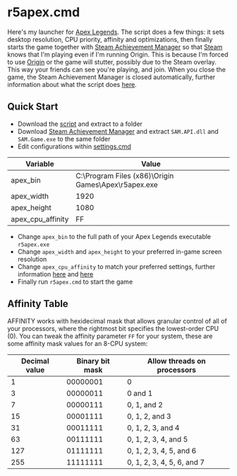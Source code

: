 # r5apex.cmd

Here's my launcher for [Apex Legends](https://www.ea.com/games/apex-legends). The script does a few things: it sets desktop resolution, CPU priority, affinity and optimizations, then finally starts the game together with [Steam Achievement Manager](https://github.com/gibbed/SteamAchievementManager/releases) so that [Steam](https://store.steampowered.com/) knows that I'm playing even if I'm running Origin. This is because I'm forced to use [Origin](https://www.origin.com/) or the game will stutter, possibly due to the Steam overlay. This way your friends can see you're playing, and join. When you close the game, the Steam Achievement Manager is closed automatically, further information about what the script does [here](https://davidecolombo.space/solved-100-cpu-usage-in-apex-legends-season-10/).

## Quick Start

- Download the [script](https://github.com/davidecolombo/r5apex/archive/refs/heads/main.zip) and extract to a folder
- Download [Steam Achievement Manager](https://github.com/gibbed/SteamAchievementManager/releases) and extract `SAM.API.dll` and `SAM.Game.exe` to the same folder
- Edit configurations within [settings.cmd](settings.cmd)

| Variable          | Value                                               |
| ----------------- | ----------------------------------------------------|
| apex_bin          | C:\Program Files (x86)\Origin Games\Apex\r5apex.exe |
| apex_width        | 1920                                                |
| apex_height       | 1080                                                |
| apex_cpu_affinity | FF                                                  |

- Change `apex_bin` to the full path of your Apex Legends executable `r5apex.exe`
- Change `apex_width` and `apex_height` to your preferred in-game screen resolution
- Change `apex_cpu_affinity` to match your preferred settings, further information [here](https://superuser.com/questions/181577/what-is-windows-priority-and-affinity-and-what-advatanges-does-it-provide) and [here](https://github.com/jeremycollake/affinity-calc)
- Finally run `r5apex.cmd` to start the game

## Affinity Table

AFFINITY works with hexidecimal mask that allows granular control of all of your processors, where the rightmost bit specifies the lowest-order CPU (0). You can tweak the affinity parameter `FF` for your system, these are some affinity mask values for an 8-CPU system:

| Decimal value | Binary bit mask | Allow threads on processors |
| ------------- | --------------- | --------------------------- |
| 1             | 00000001        | 0                           |
| 3             | 00000011        | 0 and 1                     |
| 7             | 00000111        | 0, 1, and 2                 |
| 15            | 00001111        | 0, 1, 2, and 3              |
| 31            | 00011111        | 0, 1, 2, 3, and 4           |
| 63            | 00111111        | 0, 1, 2, 3, 4, and 5        |
| 127           | 01111111        | 0, 1, 2, 3, 4, 5, and 6     |
| 255           | 11111111        | 0, 1, 2, 3, 4, 5, 6, and 7  |
